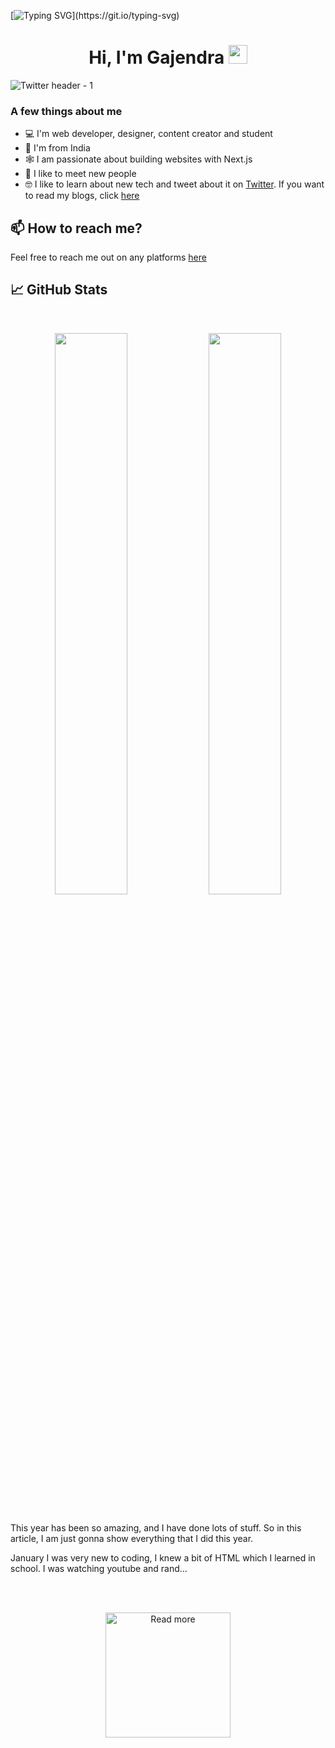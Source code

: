 [![Typing SVG](https://readme-typing-svg.herokuapp.com?size=24&width=600&lines=Welcome+To+Gajendra's+GitHub+Profile!)](https://git.io/typing-svg)

<h1 align="center">Hi, I'm Gajendra <img src="https://raw.githubusercontent.com/MartinHeinz/MartinHeinz/master/wave.gif" width="30px"></h1>

![Twitter header - 1](https://user-images.githubusercontent.com/76690419/143735787-4425d946-b829-46eb-bd97-c68b76ae2a9e.png)


### A few things about me

- 💻 I'm web developer, designer, content creator and student
- 📍 I'm from India
- 🕸️ I am passionate about building websites with Next.js
- 🤝 I like to meet new people
- 🤓 I like to learn about new tech and tweet about it on [Twitter](https://twitter.com/i_xyz_i). If you want to read my blogs, click [here](https://gajendrapalkaushik.github.io/art-integrated-activity/)

## 📫 How to reach me?

Feel free to reach me out on any platforms [here](https://twitter.com/i_xyz_i)

## 📈 GitHub Stats
<br>
<p align="center">
  <img width="48%" src="https://github-readme-stats.vercel.app/api?username=gajendrapalkaushik&show_icons=true&theme=radical" />
  <img width="48%" src="https://github-readme-streak-stats.herokuapp.com/?user=gajendrapalkaushik&theme=radical" />
</p>

<!-- ## 📰 My Latest Blog Posts -->

<!-- HASHNODE_BLOG:START -->
<!-- <p align="left">
<a href="https://blog.avneesh.tech//stop-showing-that-boring-404-page-in-your-nextjs-app" title="Stop showing that boring 404 page in your Next.js app!"><img src="https://cdn.hashnode.com/res/hashnode/image/upload/v1641049683497/ghgm7UxRz.png" alt="Stop showing that boring 404 page in your Next.js app!" width="250px" align="left" /></a>
<a href="https://blog.avneesh.tech//stop-showing-that-boring-404-page-in-your-nextjs-app" title="Stop showing that boring 404 page in your Next.js app!"><strong>Stop showing that boring 404 page in your Next.js app!</strong></a>
<br/> You might have seen some fancy 404 pages and liked it! In this article let's see how we can make one too.
Default 404 page with Next
If you go to a route that doesn't exist in your Next.js app you will see this simple 404 page-

This is okay but let'... </p> <br/> <br/>
<p align="left">
<a href="https://blog.avneesh.tech//2021-wrapped" title="2021 Wrapped"><img src="https://cdn.hashnode.com/res/hashnode/image/upload/v1640356329305/xOKx_xK0l.png" alt="2021 Wrapped" width="250px" align="left" /></a>
<a href="https://blog.avneesh.tech//2021-wrapped" title="2021 Wrapped"><strong>2021 Wrapped</strong></a> -->
<br/> This year has been so amazing, and I have done lots of stuff. So in this article, I am just gonna show everything that I did this year.

January
I was very new to coding, I knew a bit of HTML which I learned in school. I was watching youtube and rand... </p> <br/> <br/>
<!-- HASHNODE_BLOG:END -->

<p align="center">  
<a href="https://gajendrapalkaushik.github.io/art-integrated-activity/"><img src="https://user-images.githubusercontent.com/76690419/142756081-13352f92-8482-4a86-acbb-72dc164e8746.png" alt="Read more" width="200"/></a>
</p>


<!-- ## Discord Status 💻 -->

<!-- <a href="https://discord.com/users/765196568051580949">
     <img src="https://lanyard.cnrad.dev/api/765196568051580949" width="400" height="200" />
</a> -->
